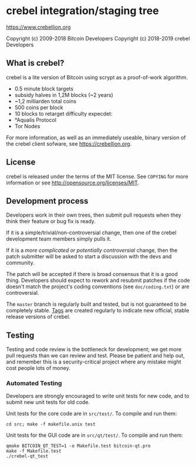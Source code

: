 crebel integration/staging tree
================================

https://www.crebellion.org

Copyright (c) 2009-2018 Bitcoin Developers
Copyright (c) 2018-2019 crebel Developers

What is crebel?
----------------

crebel is a lite version of Bitcoin using scrypt as a proof-of-work algorithm.
 - 0.5 minute block targets
 - subsidy halves in 1,2M blocks (~2 years)
 - ~1,2 milliarden total coins
 - 500 coins per block
 - 10 blocks to retarget difficulty
 expecdet:
 - °Aqualis Protocol
 - Tor Nodes
 

For more information, as well as an immediately useable, binary version of
the crebel client sofware, see https://crebellion.org.

License
-------

crebel is released under the terms of the MIT license. See `COPYING` for more
information or see http://opensource.org/licenses/MIT.

Development process
-------------------

Developers work in their own trees, then submit pull requests when they think
their feature or bug fix is ready.

If it is a simple/trivial/non-controversial change, then one of the crebel
development team members simply pulls it.

If it is a *more complicated or potentially controversial* change, then the patch
submitter will be asked to start a discussion with the devs and community.

The patch will be accepted if there is broad consensus that it is a good thing.
Developers should expect to rework and resubmit patches if the code doesn't
match the project's coding conventions (see `doc/coding.txt`) or are
controversial.

The `master` branch is regularly built and tested, but is not guaranteed to be
completely stable. [Tags](https://github.com/crebel-project/crebel/tags) are created
regularly to indicate new official, stable release versions of crebel.

Testing
-------

Testing and code review is the bottleneck for development; we get more pull
requests than we can review and test. Please be patient and help out, and
remember this is a security-critical project where any mistake might cost people
lots of money.

### Automated Testing

Developers are strongly encouraged to write unit tests for new code, and to
submit new unit tests for old code.

Unit tests for the core code are in `src/test/`. To compile and run them:

    cd src; make -f makefile.unix test

Unit tests for the GUI code are in `src/qt/test/`. To compile and run them:

    qmake BITCOIN_QT_TEST=1 -o Makefile.test bitcoin-qt.pro
    make -f Makefile.test
    ./crebel-qt_test

